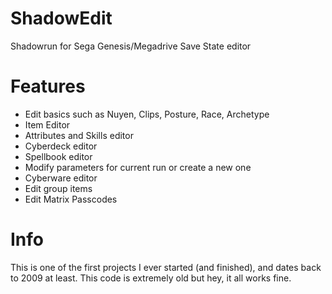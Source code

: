 ShadowEdit
==========

Shadowrun for Sega Genesis/Megadrive Save State editor

Features
========

- Edit basics such as Nuyen, Clips, Posture, Race, Archetype
- Item Editor
- Attributes and Skills editor
- Cyberdeck editor
- Spellbook editor
- Modify parameters for current run or create a new one
- Cyberware editor
- Edit group items
- Edit Matrix Passcodes

Info
====

This is one of the first projects I ever started (and finished), and dates back to 2009 at least. This code is extremely old but hey, it all works fine.

